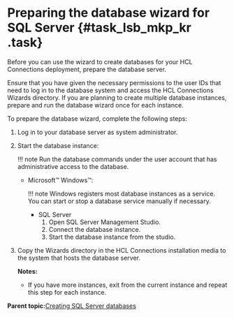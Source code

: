 # Preparing the database wizard for SQL Server {#task_lsb_mkp_kr .task}

Before you can use the wizard to create databases for your HCL Connections deployment, prepare the database server.

Ensure that you have given the necessary permissions to the user IDs that need to log in to the database system and access the HCL Connections Wizards directory. If you are planning to create multiple database instances, prepare and run the database wizard once for each instance.

To prepare the database wizard, complete the following steps:

1.  Log in to your database server as system administrator.

2.  Start the database instance:

    !!! note
    Run the database commands under the user account that has administrative access to the database.

    -   Microsoft™ Windows™:

        !!! note
    Windows registers most database instances as a service. You can start or stop a database service manually if necessary.

        -   SQL Server
            1.  Open SQL Server Management Studio.
            2.  Connect the database instance.
            3.  Start the database instance from the studio.
3.  Copy the Wizards directory in the HCL Connections installation media to the system that hosts the database server.

    **Notes:**

    -   If you have more instances, exit from the current instance and repeat this step for each instance.

**Parent topic:**[Creating SQL Server databases](../install/c_inst_create_database_sql.md)

